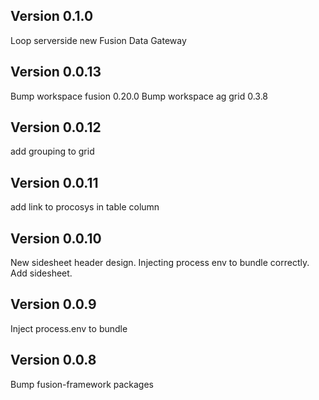 ## Version 0.1.0

Loop serverside new Fusion Data Gateway

## Version 0.0.13

Bump workspace fusion 0.20.0
Bump workspace ag grid 0.3.8

## Version 0.0.12

add grouping to grid

## Version 0.0.11

add link to procosys in table column

## Version 0.0.10

New sidesheet header design.
Injecting process env to bundle correctly.
Add sidesheet.

## Version 0.0.9

Inject process.env to bundle

## Version 0.0.8

Bump fusion-framework packages
